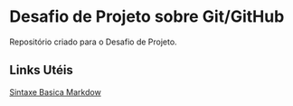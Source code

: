 # Desafio de Projeto sobre Git/GitHub
Repositório criado para o Desafio de Projeto.

## Links Utéis
[Sintaxe Basica Markdow](https://www.markdownguide.org/basic-syntax/)

